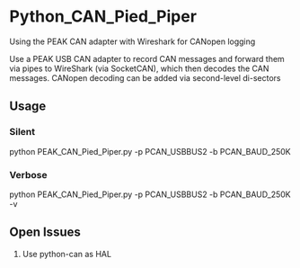 # Python_CAN_Pied_Piper
Using the PEAK CAN adapter with Wireshark for CANopen logging

Use a PEAK USB CAN adapter to record CAN  messages and forward them via pipes to WireShark (via SocketCAN), which then decodes the CAN messages. CANopen decoding can be added via second-level di-sectors

## Usage

### Silent ###

python PEAK_CAN_Pied_Piper.py -p PCAN_USBBUS2 -b PCAN_BAUD_250K

### Verbose ###

python PEAK_CAN_Pied_Piper.py -p PCAN_USBBUS2 -b PCAN_BAUD_250K -v

## Open Issues

1. Use python-can as HAL
